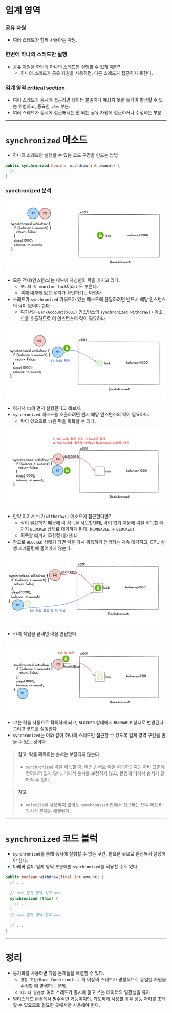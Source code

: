 # 임계 영역

### 공유 자원

- 여러 스레드가 함께 사용하는 자원.

### 한번에 하나의 스레드만 실행

- 공유 자원을 한번에 하나의 스레드만 실행할 수 있게 제한?
  - 하나의 스레드가 공유 자원을 사용하면, 다른 스레드가 접근하지 못한다. 

### 임계 영역 critical section

- 여러 스레드가 동시에 접근하면 데이터 불일치나 예상치 못한 동작이 발생할 수 있는 위험하고, 중요한 코드 부분.
- 여러 스레드가 동시에 접근해서는 안 되는 공유 자원에 접근하거나 수정하는 부분

---

# `synchronized` 메소드

- 하나의 스레드만 실행할 수 있는 코드 구간을 만드는 방법

```java
public synchronized boolean withdraw(int amount) {
  // ...
}
```

### synchronized 분석

<img src="img/sync01.png">

- 모든 객체(인스턴스)는 내부에 자신만의 락을 가지고 있다.
  - `모니터 락 monitor lock`이라고도 부른다.
  - 객체 내부에 있고 우리가 확인하기는 어렵다.
- 스레드가 `synchronized` 키워드가 있는 메소드에 진입하려면 반드시 해당 인스턴스의 락이 있어야 한다.
  - 여기서는 `BankAccount(x001)` 인스턴스의 `synchronized withdraw()` 메소드를 호출하므로 이 인스턴스의 락이 필요하다.

<img src="img/sync02.png">


- 여기서 `t1`이 먼저 실행된다고 해보자.
- `synchronized` 메소드를 호출하려면 먼저 해당 인스턴스의 락이 필요하다.
  - 락이 있으므로 `t1`은 락을 획득할 수 있다.

<img src="img/sync03.png">

- 만약 여기서 `t2`가 `withdraw()` 메소드에 접근한다면?
  - 락이 필요하기 때문에 락 획득을 시도할텐데, 락이 없기 때문에 락을 획득할 때까지 `BLOCKED` 상태로 대기하게 된다. (`RUNNABLE` -> `BLOCKED`)
  - 획득할 때까지 무한정 대기한다.
- 참고로 `BLOCKED` 상태가 되면 락을 다시 획득하기 전까지는 계속 대기하고, CPU 실행 스케줄링에 들어가지 않는다.

<img src="img/sync04.png">

- `t1`이 작업을 끝내면 락을 반납한다.

<img src="img/sync05.png">

- `t2`는 락을 자동으로 획득하게 되고, `BLOCKED` 상태에서 `RUNNABLE` 상태로 변경된다. 그리고 코드를 실행한다.
- `synchronized`는 이와 같이 하나의 스레드만 접근할 수 있도록 임계 영역 구간을 만들 수 있는 것이다.

> #### 참고: 락을 획득하는 순서는 보장되지 않는다.
> - `synchronized` 락을 획득할 때, 어떤 순서로 락을 획득하는지는 자바 표준에 정의되어 있지 않다. 따라서 순서를 보장하지 않고, 환경에 따라서 순서가 달라질 수 있다.

> #### 참고
> - `volatile`을 사용하지 않아도 `synchronized` 안에서 접근하는 변수 메모리 가시성 문제는 해결된다.

----

# `synchronized` 코드 블럭

- `synchronized`를 통해 동시에 실행할 수 없는 구간. 필요한 곳으로 한정해서 설정해야 한다.
- 아래와 같이 임계 영역 부분에만 `synchronized`를 적용할 수도 있다.

```java
public boolean withdraw(final int amount) {
  // ...

  // === 임계 영역 시작 ===
  synchronized (this) {
    // ...
  }
  // === 임계 영역 종료 ===

  // ...
}
```

---

# 정리

- 동기화를 사용하면 다음 문제들을 해결할 수 있다.
  - `경합 조건(Race Condition)`: 두 개 이상의 스레드가 경쟁적으로 동일한 자원을 수정할 때 발생하는 문제.
  - `데이터 일관성`: 여러 스레드가 동시에 읽고 쓰는 데이터의 일관성을 유지
- 멀티스레드 환경에서 필수적인 기능이지만, 과도하게 사용할 경우 성능 저하를 초래할 수 있으므로 필요한 곳에서만 사용해야 한다.

